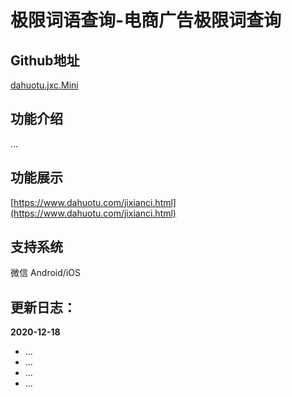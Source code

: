 # 极限词语查询-电商广告极限词查询

## Github地址 
[dahuotu.jxc.Mini](https://github.com/dahuotu/dahuotu.jxc.Mini.git)

## 功能介绍
...

## 功能展示
[https://www.dahuotu.com/jixianci.html](https://www.dahuotu.com/jixianci.html)

## 支持系统
微信 Android/iOS

## 更新日志：
**2020-12-18**
- ...
- ...
- ...
- ...